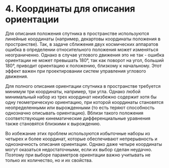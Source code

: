 
# 4. Координаты для описания ориентации

Для описания положения спутника в пространстве используются линейные координаты (например, декартовы координаты положения в пространстве). Так, в задаче сближения двух космических аппаратов ошибка в определении относительного положения может изменяться неограниченно. Однако в случае углового движения это не так - ошибка ориентации не может превышать 180°, так как поворот на угол, больший 180°, приводит ориентацию к положению, близкому к начальному. Этот эффект важен при проектировании систем управления углового движения.

Для полного описания ориентации спутника в пространстве требуется минимум три координаты, например, три угла. Однако любой минимальный набор из трех координат неизбежно содержит хотя бы одну геометрическую ориентацию, при которой координаты становятся неопределенными или вырожденными (то есть теряют способность однозначно описывать ориентацию). Вблизи такого положения соответствующие кинематические дифференциальные уравнения также становятся близкими к вырождению.

Во избежание этих проблем используются избыточные наборы из четырех и более координат, которые обеспечивают непрерывность и однозначность описания ориентации. Однако даже четыре координаты могут оказаться недостаточными, если их выбор сделан неудачно. Поэтому при выборе параметров ориентации важно учитывать не только их количество, но и их свойства.